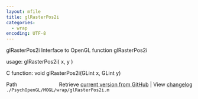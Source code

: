 ```yaml
---
layout: mfile
title: glRasterPos2i
categories:
  - wrap
encoding: UTF-8
---
```


glRasterPos2i  Interface to OpenGL function glRasterPos2i

usage:  glRasterPos2i( x, y )

C function:  void glRasterPos2i(GLint x, GLint y)


<div class="code_header" style="text-align:right;">
  <span style="float:left;">Path&nbsp;&nbsp;</span> <span class="counter">Retrieve <a href=
  "https://raw.github.com/Psychtoolbox-3/Psychtoolbox-3/beta/./PsychOpenGL/MOGL/wrap/glRasterPos2i.m">current version from GitHub</a> | View <a href=
  "https://github.com/Psychtoolbox-3/Psychtoolbox-3/commits/beta/./PsychOpenGL/MOGL/wrap/glRasterPos2i.m">changelog</a></span>
</div>
<div class="code">
  <code>./PsychOpenGL/MOGL/wrap/glRasterPos2i.m</code>
</div>
